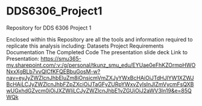 # DDS6306_Project1
Repository for DDS 6306 Project 1

Enclosed within this Repository are all the tools and information required to replicate this analysis including:
Datasets
Project Requirements
Documentation
The Completed Code
The presentation slide deck
Link to Presentation:
https://smu365-my.sharepoint.com/:v:/g/personal/tkunz_smu_edu/EYUae0eFhKZOrmpHWONxxXgBLb7vvQlCfKFQEBbuGosM-w?nav=eyJyZWZlcnJhbEluZm8iOnsicmVmZXJyYWxBcHAiOiJTdHJlYW1XZWJBcHAiLCJyZWZlcnJhbFZpZXciOiJTaGFyZURpYWxvZyIsInJlZmVycmFsQXBwUGxhdGZvcm0iOiJXZWIiLCJyZWZlcnJhbE1vZGUiOiJ2aWV3In19&e=85QWQk
